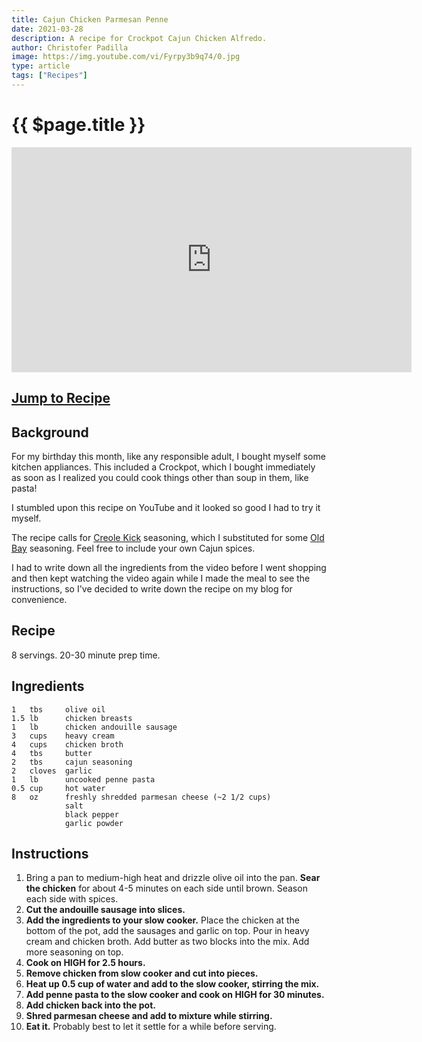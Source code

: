 ```yaml
---
title: Cajun Chicken Parmesan Penne
date: 2021-03-28
description: A recipe for Crockpot Cajun Chicken Alfredo.
author: Christofer Padilla
image: https://img.youtube.com/vi/Fyrpy3b9q74/0.jpg
type: article
tags: ["Recipes"]
---
```


# {{ $page.title }}

<div class="resp-container">
  <iframe class="resp-iframe" width="640" height="360" src="https://www.youtube.com/embed/Fyrpy3b9q74" frameborder="0" allow="accelerometer; autoplay; clipboard-write; encrypted-media; gyroscope; picture-in-picture" allowfullscreen></iframe>
</div>

## [Jump to Recipe](#recipe)

## Background

For my birthday this month, like any responsible adult, I bought myself some kitchen appliances. This included a Crockpot, which I bought immediately as soon as I realized you could cook things other than soup in them, like pasta!

I stumbled upon this recipe on YouTube and it looked so good I had to try it myself.

The recipe calls for [Creole Kick](https://www.amazon.com/Original-Sweet-Smokie-Joe-Channels/dp/B07VWQG8G9) seasoning, which I substituted for some [Old Bay](https://www.amazon.com/OLD-BAY-Seasoning-6-oz/dp/B00OKAP56U) seasoning. Feel free to include your own Cajun spices.

I had to write down all the ingredients from the video before I went shopping and then kept watching the video again while I made the meal to see the instructions, so I've decided to write down the recipe on my blog for convenience.

## Recipe

8 servings. 20-30 minute prep time.

## Ingredients

<pre><code>1   tbs     olive oil
1.5 lb      chicken breasts
1   lb      chicken andouille sausage 
3   cups    heavy cream
4   cups    chicken broth
4   tbs     butter
2   tbs     cajun seasoning
2   cloves  garlic 
1   lb      uncooked penne pasta
0.5 cup     hot water
8   oz      freshly shredded parmesan cheese (~2 1/2 cups)
            salt
            black pepper
            garlic powder
</code></pre>

## Instructions

1. Bring a pan to medium-high heat and drizzle olive oil into the pan. **Sear the chicken** for about 4-5 minutes on each side until brown. Season each side with spices.
2. **Cut the andouille sausage into slices.**
3. **Add the ingredients to your slow cooker.** Place the chicken at the bottom of the pot, add the sausages and garlic on top. Pour in heavy cream and chicken broth. Add butter as two blocks into the mix. Add more seasoning on top.
4. **Cook on HIGH for 2.5 hours.**
5. **Remove chicken from slow cooker and cut into pieces.**
6. **Heat up 0.5 cup of water and add to the slow cooker, stirring the mix.**
7. **Add penne pasta to the slow cooker and cook on HIGH for 30 minutes.**
8. **Add chicken back into the pot.**
9. **Shred parmesan cheese and add to mixture while stirring.**
10. **Eat it.** Probably best to let it settle for a while before serving.

<TagLinks />

<Comments />
